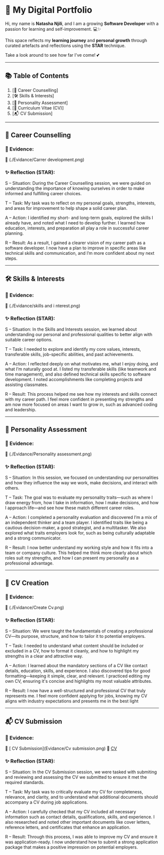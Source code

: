 # 💖 My Digital Portfolio

Hi, my name is **Natasha Njili**, and I am a growing **Software Developer** with a passion for learning and self-improvement. 💻✨

This space reflects my **learning journey** and **personal growth** through curated artefacts and reflections using the **STAR** technique.

Take a look around to see how far I've come! 💕

---

## 📚 Table of Contents
1. [💼 Career Counselling]
2. [🛠️ Skills & Interests]
3. [🌈 Personality Assessment]
4. [📄 Curriculum Vitae (CV)]
5. [📬 CV Submission]

---

## 💼 Career Counselling

### 📁 Evidence:
🔗 (./Evidance/Carrer development.png)

### ✨ Reflection (STAR):
S – Situation:
During the Career Counselling session, we were guided on understanding the importance of knowing ourselves in order to make informed and fulfilling career choices.

T – Task:
My task was to reflect on my personal goals, strengths, interests, and areas for improvement to help shape a solid career plan.

A – Action:
I identified my short- and long-term goals, explored the skills I already have, and noted what I need to develop further. I learned how education, interests, and preparation all play a role in successful career planning.

R – Result:
As a result, I gained a clearer vision of my career path as a software developer. I now have a plan to improve in specific areas like technical skills and communication, and I’m more confident about my next steps.

---

## 🛠️ Skills & Interests

### 📁 Evidence:
🔗 (./Evidance/skills and i nterest.png)

### ✨ Reflection (STAR):
S – Situation:
In the Skills and Interests session, we learned about understanding our personal and professional qualities to better align with suitable career options.

T – Task:
I needed to explore and identify my core values, interests, transferable skills, job-specific abilities, and past achievements.

A – Action:
I reflected deeply on what motivates me, what I enjoy doing, and what I’m naturally good at. I listed my transferable skills (like teamwork and time management), and also defined technical skills specific to software development. I noted accomplishments like completing projects and assisting classmates.

R – Result:
This process helped me see how my interests and skills connect with my career path. I feel more confident in presenting my strengths and am now more focused on areas I want to grow in, such as advanced coding and leadership. 

---

## 🌈 Personality Assessment

### 📁 Evidence:
🔗 (./Evidance/Personality assessment.png)

### ✨ Reflection (STAR):
S – Situation:
In this session, we focused on understanding our personalities and how they influence the way we work, make decisions, and interact with others.

T – Task:
The goal was to evaluate my personality traits—such as where I draw energy from, how I take in information, how I make decisions, and how I approach life—and see how these match different career roles.

A – Action:
I completed a personality evaluation and discovered I’m a mix of an independent thinker and a team player. I identified traits like being a cautious decision-maker, a good strategist, and a multitasker. We also explored what traits employers look for, such as being culturally adaptable and a strong communicator.

R – Result:
I now better understand my working style and how it fits into a team or company culture. This helped me think more clearly about which roles suit my strengths, and how I can present my personality as a professional advantage. 

---

## 📄 CV Creation 

### 📁 Evidence:
🔗 (./Evidance/Create Cv.png)

### ✨ Reflection (STAR):
S – Situation:
We were taught the fundamentals of creating a professional CV—its purpose, structure, and how to tailor it to potential employers.

T – Task:
I needed to understand what content should be included or excluded in a CV, how to format it cleanly, and how to highlight my strengths in a clear and attractive way.

A – Action:
I learned about the mandatory sections of a CV like contact details, education, skills, and experience. I also discovered tips for good formatting—keeping it simple, clear, and relevant. I practiced editing my own CV, ensuring it's concise and highlights my most valuable attributes.

R – Result:
I now have a well-structured and professional CV that truly represents me. I feel more confident applying for jobs, knowing my CV aligns with industry expectations and presents me in the best light

---

## 📬 CV Submission

### 📁 Evidence:
🔗 [ CV Submission](Evidance/Cv submission.png)
🔗 [ CV ](Evidance/myCv.pdf)

### ✨ Reflection (STAR):
S – Situation:
In the CV Submission session, we were tasked with submiting and reviewing and assessing the CV we submitted to ensure it met the required standards.

T – Task:
My task was to critically evaluate my CV for completeness, relevance, and clarity, and to understand what additional documents should accompany a CV during job applications.

A – Action:
I carefully checked that my CV included all necessary information such as contact details, qualifications, skills, and experience. I also researched and noted other important documents like cover letters, reference letters, and certificates that enhance an application.

R – Result:
Through this process, I was able to improve my CV and ensure it was application-ready. I now understand how to submit a strong application package that makes a positive impression on potential employers. 

